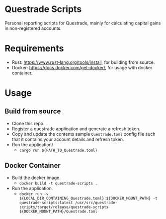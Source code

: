 # Questrade Scripts

Personal reporting scripts for Questrade, mainly for calculating capital gains in non-registered accounts.

# Requirements
- Rust: https://www.rust-lang.org/tools/install, for building from source.
- Docker: https://docs.docker.com/get-docker/, for usage with docker container.

# Usage

## Build from source
- Clone this repo.
- Register a questrade application and generate a refresh token.
- Copy and update the contents sample `Questrade.toml` config file such that it contains your account details and refresh token.
- Run the application/
  - `cargo run ${PATH_TO_Questrade.toml}`

## Docker Container
- Build the docker image.
  - `docker build -t questrade-scripts .`
- Run the application.
  - `docker run -v ${LOCAL_DIR_CONTAINING_Questrade.toml}:${DOCKER_MOUNT_PATH} -t questrade-scripts:latest /usr/src/questrade-scripts/target/release/questrade-scripts ${DOCKER_MOUNT_PATH}/Questrade.toml`
